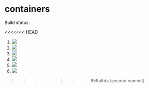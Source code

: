 # containers

Build status:

<<<<<<< HEAD
1. [![](https://github.com/chatch166/containers/workflows/tests-fibonacci/badge.svg)](https://github.com/chatch166/containers/actions?query=workflow%3Atests-fibonacci)
1. [![](https://github.com/chatch166/containers/workflows/tests-range/badge.svg)](https://github.com/chatch166/containers/actions?query=workflow%3Atests-range)
1. [![](https://github.com/chatch166/containers/workflows/tests-BST/badge.svg)](https://github.com/chatch166/containers/actions?query=workflow%3Atests-BST)
1. [![](https://github.com/chatch166/containers/workflows/tests-BinaryTree/badge.svg)](https://github.com/chatch166/containers/actions?query=workflow%3Atests-BinaryTree)
1. [![](https://github.com/chatch166/containers/workflows/tests-fibonacci/badge.svg)](https://github.com/chatch166/containers/actions?query=workflow%3Atests-fibonacci)
1. [![](https://github.com/chatch166/containers/workflows/tests-range/badge.svg)](https://github.com/chatch166/containers/actions?query=workflow%3Atests-range)
>>>>>>> 858a8da (second commit)
